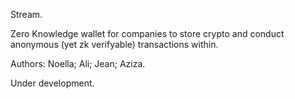 Stream.

Zero Knowledge wallet for companies to store crypto and conduct anonymous (yet zk verifyable) transactions within.

Authors: Noella; Ali; Jean; Aziza.

Under development.
